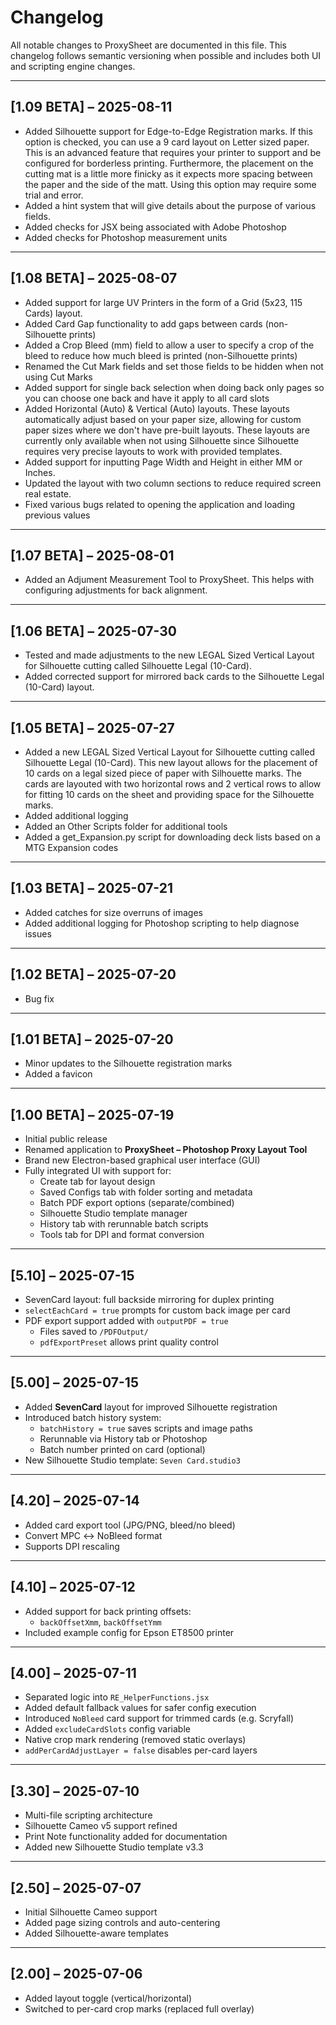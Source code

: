 # Changelog

All notable changes to ProxySheet are documented in this file. This changelog follows semantic versioning when possible and includes both UI and scripting engine changes.

---

## [1.09 BETA] – 2025-08-11

- Added Silhouette support for Edge-to-Edge Registration marks. If this option is checked, you can use a 9 card layout on Letter sized paper. This is an advanced feature that requires your printer to support and be configured for borderless printing. Furthermore, the placement on the cutting mat is a little more finicky as it expects more spacing between the paper and the side of the matt. Using this option may require some trial and error.
- Added a hint system that will give details about the purpose of various fields.
- Added checks for JSX being associated with Adobe Photoshop
- Added checks for Photoshop measurement units

---

## [1.08 BETA] – 2025-08-07

- Added support for large UV Printers in the form of a Grid (5x23, 115 Cards) layout.
- Added Card Gap functionality to add gaps between cards (non-Silhouette prints)
- Added a Crop Bleed (mm) field to allow a user to specify a crop of the bleed to reduce how much bleed is printed (non-Silhouette prints)
- Renamed the Cut Mark fields and set those fields to be hidden when not using Cut Marks
- Added support for single back selection when doing back only pages so you can choose one back and have it apply to all card slots
- Added Horizontal (Auto) & Vertical (Auto) layouts. These layouts automatically adjust based on your paper size, allowing for custom paper sizes where we don't have pre-built layouts. These layouts are currently only available when not using Silhouette since Silhouette requires very precise layouts to work with provided templates.
- Added support for inputting Page Width and Height in either MM or Inches.
- Updated the layout with two column sections to reduce required screen real estate.
- Fixed various bugs related to opening the application and loading previous values

---

## [1.07 BETA] – 2025-08-01

- Added an Adjument Measurement Tool to ProxySheet. This helps with configuring adjustments for back alignment.

---

## [1.06 BETA] – 2025-07-30

- Tested and made adjustments to the new LEGAL Sized Vertical Layout for Silhouette cutting called Silhouette Legal (10-Card).
- Added corrected support for mirrored back cards to the Silhouette Legal (10-Card) layout.

---

## [1.05 BETA] – 2025-07-27

- Added a new LEGAL Sized Vertical Layout for Silhouette cutting called Silhouette Legal (10-Card). This new layout allows for the placement of 10 cards on a legal sized piece of paper with Silhouette marks. The cards are layouted with two horizontal rows and 2 vertical rows to allow for fitting 10 cards on the sheet and providing space for the Silhouette marks.
- Added additional logging
- Added an Other Scripts folder for additional tools
- Added a get_Expansion.py script for downloading deck lists based on a MTG Expansion codes

---

## [1.03 BETA] – 2025-07-21

- Added catches for size overruns of images
- Added additional logging for Photoshop scripting to help diagnose issues

---

## [1.02 BETA] – 2025-07-20

- Bug fix

---

## [1.01 BETA] – 2025-07-20

- Minor updates to the Silhouette registration marks
- Added a favicon

---

## [1.00 BETA] – 2025-07-19

- Initial public release
- Renamed application to **ProxySheet – Photoshop Proxy Layout Tool**
- Brand new Electron-based graphical user interface (GUI)
- Fully integrated UI with support for:
  - Create tab for layout design
  - Saved Configs tab with folder sorting and metadata
  - Batch PDF export options (separate/combined)
  - Silhouette Studio template manager
  - History tab with rerunnable batch scripts
  - Tools tab for DPI and format conversion

---

## [5.10] – 2025-07-15

- SevenCard layout: full backside mirroring for duplex printing
- `selectEachCard = true` prompts for custom back image per card
- PDF export support added with `outputPDF = true`
  - Files saved to `/PDFOutput/`
  - `pdfExportPreset` allows print quality control

---

## [5.00] – 2025-07-15

- Added **SevenCard** layout for improved Silhouette registration
- Introduced batch history system:
  - `batchHistory = true` saves scripts and image paths
  - Rerunnable via History tab or Photoshop
  - Batch number printed on card (optional)
- New Silhouette Studio template: `Seven Card.studio3`

---

## [4.20] – 2025-07-14

- Added card export tool (JPG/PNG, bleed/no bleed)
- Convert MPC ↔ NoBleed format
- Supports DPI rescaling

---

## [4.10] – 2025-07-12

- Added support for back printing offsets:
  - `backOffsetXmm`, `backOffsetYmm`
- Included example config for Epson ET8500 printer

---

## [4.00] – 2025-07-11

- Separated logic into `RE_HelperFunctions.jsx`
- Added default fallback values for safer config execution
- Introduced `NoBleed` card support for trimmed cards (e.g. Scryfall)
- Added `excludeCardSlots` config variable
- Native crop mark rendering (removed static overlays)
- `addPerCardAdjustLayer = false` disables per-card layers

---

## [3.30] – 2025-07-10

- Multi-file scripting architecture
- Silhouette Cameo v5 support refined
- Print Note functionality added for documentation
- Added new Silhouette Studio template v3.3

---

## [2.50] – 2025-07-07

- Initial Silhouette Cameo support
- Added page sizing controls and auto-centering
- Added Silhouette-aware templates

---

## [2.00] – 2025-07-06

- Added layout toggle (vertical/horizontal)
- Switched to per-card crop marks (replaced full overlay)
